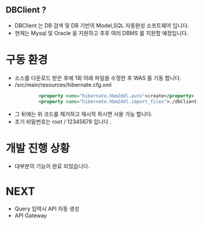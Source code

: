 DBClient ? 
----
* DBClient 는 DB 검색 및 DB 기반의 Model,SQL 자동완성 소프트웨어 입니다.
* 현재는 Mysql 및 Oracle 을 지원하고 추후 여러 DBMS 를 지원할 예정입니다.

# 구동 환경 
* 소스를 다운로드 받은 후에 1회 아래 파일을 수정한 후 WAS 를 기동 합니다.
* /src/main/resources/hibernate.cfg.xml
```xml
			<property name="hibernate.hbm2ddl.auto">create</property>
			<property name="hibernate.hbm2ddl.import_files">./dbClient.sql</property>
```
* 그 뒤에는 위 코드를 제거하고 재시작 하시면 사용 가능 합니다. 
* 초기 비밀번호는 root / 12345678 입니다 .

# 개발 진행 상황
* 대부분의 기능이 완료 되었습니다.


# NEXT
* Query 입력시 API 자동 생성
* API Gateway 
